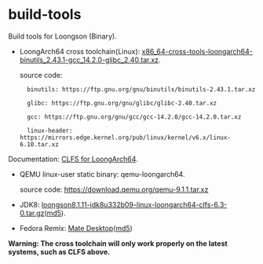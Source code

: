 # build-tools

Build tools for Loongson (Binary).

- LoongArch64 cross toolchain(Linux): [x86_64-cross-tools-loongarch64-binutils_2.43.1-gcc_14.2.0-glibc_2.40.tar.xz](https://github.com/loongson/build-tools/releases/download/2024.11.01/x86_64-cross-tools-loongarch64-binutils_2.43.1-gcc_14.2.0-glibc_2.40.tar.xz).

    source code:
    
        binutils: https://ftp.gnu.org/gnu/binutils/binutils-2.43.1.tar.xz
    
        glibc: https://ftp.gnu.org/gnu/glibc/glibc-2.40.tar.xz
                 
        gcc: https://ftp.gnu.org/gnu/gcc/gcc-14.2.0/gcc-14.2.0.tar.xz
                 
        linux-header: https://mirrors.edge.kernel.org/pub/linux/kernel/v6.x/linux-6.10.tar.xz
                 
Documentation: [CLFS for LoongArch64](https://github.com/sunhaiyong1978/CLFS-for-LoongArch/blob/main/CLFS_For_LoongArch64.md).
- QEMU linux-user static binary: qemu-loongarch64.

    source code:  https://download.qemu.org/qemu-9.1.1.tar.xz

- JDK8: [loongson8.1.11-jdk8u332b09-linux-loongarch64-clfs-6.3-0.tar.gz](https://github.com/loongson/build-tools/releases/download/2022.09.06/loongson8.1.11-jdk8u332b09-linux-loongarch64-clfs-6.3-0.tar.gz)([md5](https://github.com/loongson/build-tools/releases/download/2022.09.06/loongson8.1.11-jdk8u332b09-linux-loongarch64-clfs-6.3-0.tar.gz.md5)).
- Fedora Remix: [Mate Desktop](http://mirrors.wsyu.edu.cn/fedora/linux/development/rawhide/Everything/loongarch64/iso/livecd-fedora-mate-5.loongarch64.iso)([md5](https://mirrors.wsyu.edu.cn/fedora/linux/development/rawhide/Everything/loongarch64/iso/livecd-fedora-mate-5.loongarch64.iso.md5sum))

**Warning: The cross toolchain will only work properly on the latest systems, such as CLFS above.**
